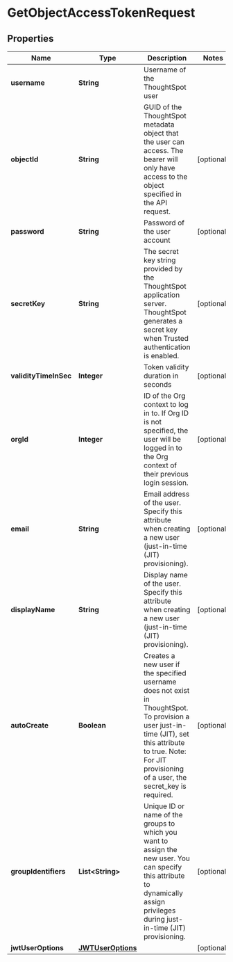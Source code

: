 

# GetObjectAccessTokenRequest


## Properties

| Name | Type | Description | Notes |
|------------ | ------------- | ------------- | -------------|
|**username** | **String** | Username of the ThoughtSpot user |  |
|**objectId** | **String** | GUID of the ThoughtSpot metadata object that the user can access. The bearer will only have access to the object specified in the API request. |  [optional] |
|**password** | **String** | Password of the user account |  [optional] |
|**secretKey** | **String** | The secret key string provided by the ThoughtSpot application server. ThoughtSpot generates a secret key when Trusted authentication is enabled. |  [optional] |
|**validityTimeInSec** | **Integer** | Token validity duration in seconds |  [optional] |
|**orgId** | **Integer** | ID of the Org context to log in to. If Org ID is not specified, the user will be logged in to the Org context of their previous login session. |  [optional] |
|**email** | **String** | Email address of the user. Specify this attribute when creating a new user (just-in-time (JIT) provisioning). |  [optional] |
|**displayName** | **String** | Display name of the user. Specify this attribute when creating a new user (just-in-time (JIT) provisioning). |  [optional] |
|**autoCreate** | **Boolean** |    Creates a new user if the specified username does not exist in ThoughtSpot. To provision a user just-in-time (JIT), set this attribute to true.      Note: For JIT provisioning of a user, the secret_key is required.  |  [optional] |
|**groupIdentifiers** | **List&lt;String&gt;** | Unique ID or name of the groups to which you want to assign the new user. You can specify this attribute to dynamically assign privileges during just-in-time (JIT) provisioning. |  [optional] |
|**jwtUserOptions** | [**JWTUserOptions**](JWTUserOptions.md) |  |  [optional] |



